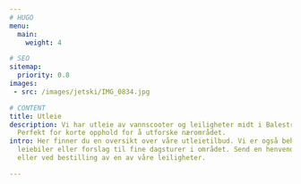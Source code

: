 ```yaml
---
# HUGO
menu:
  main:
    weight: 4

# SEO
sitemap:
  priority: 0.8
images: 
 - src: /images/jetski/IMG_0834.jpg

# CONTENT
title: Utleie
description: Vi har utleie av vannscooter og leiligheter midt i Balestrand sentrum.
  Perfekt for korte opphold for å utforske nærområdet.
intro: Her finner du en oversikt over våre utleietilbud. Vi er også behjelpelig med
  leiebiler eller forslag til fine dagsturer i området. Send en henvendelse på e-post
  eller ved bestilling av en av våre leiligheter.

---
```

